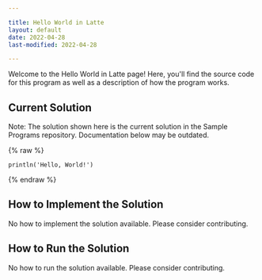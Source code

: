 ```yaml
---

title: Hello World in Latte
layout: default
date: 2022-04-28
last-modified: 2022-04-28

---
```


Welcome to the Hello World in Latte page! Here, you'll find the source code for this program as well as a description of how the program works.

## Current Solution

Note: The solution shown here is the current solution in the Sample Programs repository. Documentation below may be outdated.

{% raw %}

```Latte
println('Hello, World!')

```

{% endraw %}

## How to Implement the Solution

No how to implement the solution available. Please consider contributing.

## How to Run the Solution

No how to run the solution available. Please consider contributing.